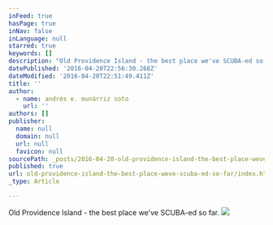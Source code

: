 ```yaml
---
inFeed: true
hasPage: true
inNav: false
inLanguage: null
starred: true
keywords: []
description: "Old Providence Island - the best place we've SCUBA-ed so far."
datePublished: '2016-04-20T22:56:30.268Z'
dateModified: '2016-04-20T22:51:49.411Z'
title: ''
author:
  - name: andrés e. munárriz soto
    url: ''
authors: []
publisher:
  name: null
  domain: null
  url: null
  favicon: null
sourcePath: _posts/2016-04-20-old-providence-island-the-best-place-weve-scuba-ed-so-far.md
published: true
url: old-providence-island-the-best-place-weve-scuba-ed-so-far/index.html
_type: Article

---
```

Old Providence Island - the best place we've SCUBA-ed so far.
![](https://the-grid-user-content.s3-us-west-2.amazonaws.com/f525af3b-5b5f-4b36-b9dc-c8137b6125c8.jpg)